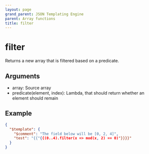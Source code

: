 ```yaml
---
layout: page
grand_parent: JSON Templating Engine
parent: Array functions
title: filter
---
```


# filter

Returns a new array that is filtered based on a predicate.

## Arguments

 - array: Source array
 - predicate(element, index): Lambda, that should return whether an element should remain

## Example

```json
{
  "$template": {
    "$comment": "The field below will be [0, 2, 4]",
    "test": "{{"{{(0..4).filter(x => mod(x, 2) == 0)"}}}}"
  }
}
```
